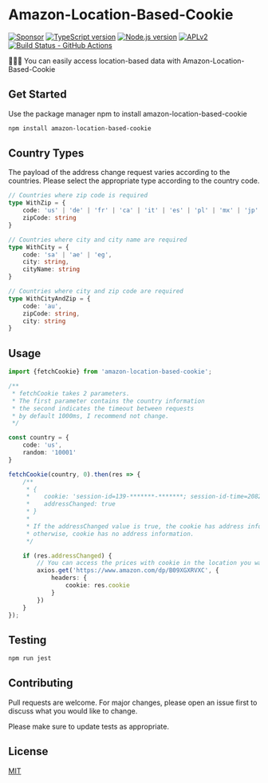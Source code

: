 # Amazon-Location-Based-Cookie

[![Sponsor][sponsor-badge]][sponsor]
[![TypeScript version][ts-badge]][typescript-4-7]
[![Node.js version][nodejs-badge]][nodejs]
[![APLv2][license-badge]][license]
[![Build Status - GitHub Actions][gha-badge]][gha-ci]

👩🏻‍💻 You can easily access location-based data with Amazon-Location-Based-Cookie

## Get Started

Use the package manager npm to install amazon-location-based-cookie

```bash
npm install amazon-location-based-cookie
```

## Country Types

The payload of the address change request varies according to the countries. Please select the appropriate type
according to the country code.

```typescript
// Countries where zip code is required
type WithZip = {
    code: 'us' | 'de' | 'fr' | 'ca' | 'it' | 'es' | 'pl' | 'mx' | 'jp' | 'sg' | 'br' | 'nl' | 'tr',
    zipCode: string
}

// Countries where city and city name are required
type WithCity = {
    code: 'sa' | 'ae' | 'eg',
    city: string,
    cityName: string
}

// Countries where city and zip code are required
type WithCityAndZip = {
    code: 'au',
    zipCode: string,
    city: string
}
```

## Usage

```typescript
import {fetchCookie} from 'amazon-location-based-cookie';

/**
 * fetchCookie takes 2 parameters.
 * The first parameter contains the country information
 * the second indicates the timeout between requests
 * by default 1000ms, I recommend not change.
 */

const country = {
    code: 'us',
    random: '10001'
}

fetchCookie(country, 0).then(res => {
    /**
     * {
     *    cookie: 'session-id=139-*******-*******; session-id-time=2082787201l',
     *    addressChanged: true
     * }
     *
     * If the addressChanged value is true, the cookie has address information,
     * otherwise, cookie has no address information.
     */

    if (res.addressChanged) {
        // You can access the prices with cookie in the location you want 
        axios.get('https://www.amazon.com/dp/B09XGXRVXC', {
            headers: {
                cookie: res.cookie
            }
        })
    }
});
```

## Testing

```bash
npm run jest
```

## Contributing

Pull requests are welcome. For major changes, please open an issue first to discuss what you would like to change.

Please make sure to update tests as appropriate.

## License

[MIT](https://raw.githubusercontent.com/Bariskau/Amazon-Location-Based-Cookie/main/LICENSE)

[ts-badge]: https://img.shields.io/badge/TypeScript-4.7-blue.svg
[nodejs-badge]: https://img.shields.io/badge/Node.js->=%2016.13-blue.svg
[nodejs]: https://nodejs.org/dist/latest-v14.x/docs/api/
[gha-badge]: https://github.com/Bariskau/Amazon-Location-Based-Cookie/actions/workflows/nodejs.yml/badge.svg
[gha-ci]: https://github.com/Bariskau/Amazon-Location-Based-Cookie/actions/workflows/nodejs.yml
[typescript]: https://www.typescriptlang.org/
[typescript-4-7]: https://devblogs.microsoft.com/typescript/announcing-typescript-4-7/
[license-badge]: https://img.shields.io/badge/license-APLv2-blue.svg
[license]: https://github.com/Bariskau/Amazon-Location-Based-Cookie/blob/main/LICENSE
[sponsor-badge]: https://img.shields.io/badge/♥-Sponsor-fc0fb5.svg
[sponsor]: https://github.com/sponsors/Bariskau
[jest]: https://facebook.github.io/jest/
[eslint]: https://github.com/eslint/eslint
[wiki-js-tests]: https://github.com/Bariskau/Amazon-Location-Based-Cookie/wiki/Unit-tests-in-plain-JavaScript
[prettier]: https://prettier.io
[volta]: https://volta.sh
[volta-getting-started]: https://docs.volta.sh/guide/getting-started
[volta-tomdale]: https://twitter.com/tomdale/status/1162017336699838467?s=20
[gh-actions]: https://github.com/features/actions
[repo-template-action]: https://github.com/Bariskau/Amazon-Location-Based-Cookie/generate
[esm]: https://developer.mozilla.org/en-US/docs/Web/JavaScript/Guide/Modules
[sindresorhus-esm]: https://gist.github.com/sindresorhus/a39789f98801d908bbc7ff3ecc99d99c
[nodejs-esm]: https://nodejs.org/docs/latest-v16.x/api/esm.html
[ts47-esm]: https://devblogs.microsoft.com/typescript/announcing-typescript-4-7/#esm-nodejs
